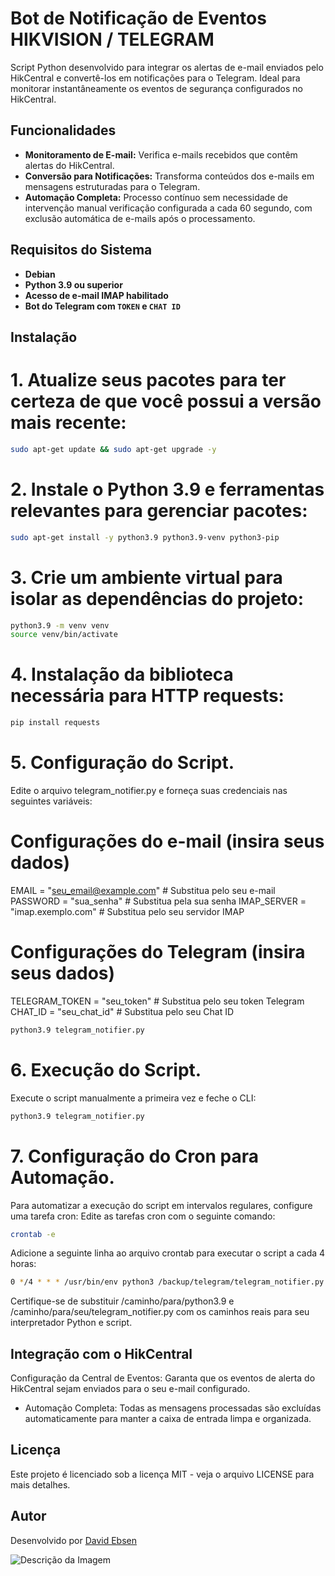 # Bot de Notificação de Eventos HIKVISION / TELEGRAM

Script Python desenvolvido para integrar os alertas de e-mail enviados pelo HikCentral e convertê-los em notificações para o Telegram. 
Ideal para monitorar instantâneamente os eventos de segurança configurados no HikCentral.

## Funcionalidades

- **Monitoramento de E-mail:** Verifica e-mails recebidos que contêm alertas do HikCentral.
- **Conversão para Notificações:** Transforma conteúdos dos e-mails em mensagens estruturadas para o Telegram.
- **Automação Completa:** Processo contínuo sem necessidade de intervenção manual verificação configurada a cada 60 segundo, com exclusão automática de e-mails após o processamento.

## Requisitos do Sistema
- **Debian**
- **Python 3.9 ou superior**
- **Acesso de e-mail IMAP habilitado**
- **Bot do Telegram com `TOKEN` e `CHAT ID`**

## Instalação

# 1. Atualize seus pacotes para ter certeza de que você possui a versão mais recente:

```bash
sudo apt-get update && sudo apt-get upgrade -y
```

# 2. Instale o Python 3.9 e ferramentas relevantes para gerenciar pacotes:

```bash
sudo apt-get install -y python3.9 python3.9-venv python3-pip
```

# 3. Crie um ambiente virtual para isolar as dependências do projeto:

```bash
python3.9 -m venv venv
source venv/bin/activate
```

# 4. Instalação da biblioteca necessária para HTTP requests:

```bash
pip install requests
```

# 5. Configuração do Script.
Edite o arquivo telegram_notifier.py e forneça suas credenciais nas seguintes variáveis:

# Configurações do e-mail (insira seus dados)
EMAIL = "seu_email@example.com"        # Substitua pelo seu e-mail
PASSWORD = "sua_senha"                 # Substitua pela sua senha
IMAP_SERVER = "imap.exemplo.com"       # Substitua pelo seu servidor IMAP

# Configurações do Telegram (insira seus dados)
TELEGRAM_TOKEN = "seu_token"           # Substitua pelo seu token Telegram
CHAT_ID = "seu_chat_id"                # Substitua pelo seu Chat ID

```bash
python3.9 telegram_notifier.py
```


# 6. Execução do Script.
Execute o script manualmente a primeira vez e feche o CLI:

```bash
python3.9 telegram_notifier.py
```
# 7. Configuração do Cron para Automação.

Para automatizar a execução do script em intervalos regulares, configure uma tarefa cron:
Edite as tarefas cron com o seguinte comando:

```bash
crontab -e
```
Adicione a seguinte linha ao arquivo crontab para executar o script a cada 4 horas:

```bash
0 */4 * * * /usr/bin/env python3 /backup/telegram/telegram_notifier.py >> /backup/telegram/telegram_cron_log.txt 2>&1
```
Certifique-se de substituir /caminho/para/python3.9 e /caminho/para/seu/telegram_notifier.py com os caminhos reais para seu interpretador Python e script.

## Integração com o HikCentral
Configuração da Central de Eventos: Garanta que os eventos de alerta do HikCentral sejam enviados para o seu e-mail configurado.

- Automação Completa: Todas as mensagens processadas são excluídas automaticamente para manter a caixa de entrada limpa e organizada.

## Licença
Este projeto é licenciado sob a licença MIT - veja o arquivo LICENSE para mais detalhes.

## Autor
Desenvolvido por [David Ebsen](https://www.linkedin.com/in/david-ebsen/)

![Descrição da Imagem](images/logo.png)
